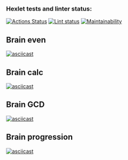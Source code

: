 ### Hexlet tests and linter status:
[![Actions Status](https://github.com/batareechka/frontend-project-lvl1/workflows/hexlet-check/badge.svg)](https://github.com/batareechka/frontend-project-lvl1/actions)
[![Lint status](https://github.com/batareechka/frontend-project-lvl1/actions/workflows/lint-check.yml/badge.svg)](https://github.com/batareechka/frontend-project-lvl1/actions/)
[![Maintainability](https://api.codeclimate.com/v1/badges/53d3d0cb7ef8a8934fa2/maintainability)](https://codeclimate.com/github/batareechka/frontend-project-lvl1/maintainability)

## Brain even
[![asciicast](https://asciinema.org/a/pQqRPeCZ4XwcqG3uahqsgLP6f.svg)](https://asciinema.org/a/pQqRPeCZ4XwcqG3uahqsgLP6f)

## Brain calc
[![asciicast](https://asciinema.org/a/Z11iH1UbtUvq4bUkvYVT63GTr.svg)](https://asciinema.org/a/Z11iH1UbtUvq4bUkvYVT63GTr)

## Brain GCD
[![asciicast](https://asciinema.org/a/e8lVxgUTRiPFVUJRCpZf9M0fL.svg)](https://asciinema.org/a/e8lVxgUTRiPFVUJRCpZf9M0fL)


## Brain progression
[![asciicast](https://asciinema.org/a/8DmYoq8J2gUtIOpDjohWa8ONI.svg)](https://asciinema.org/a/8DmYoq8J2gUtIOpDjohWa8ONI)
